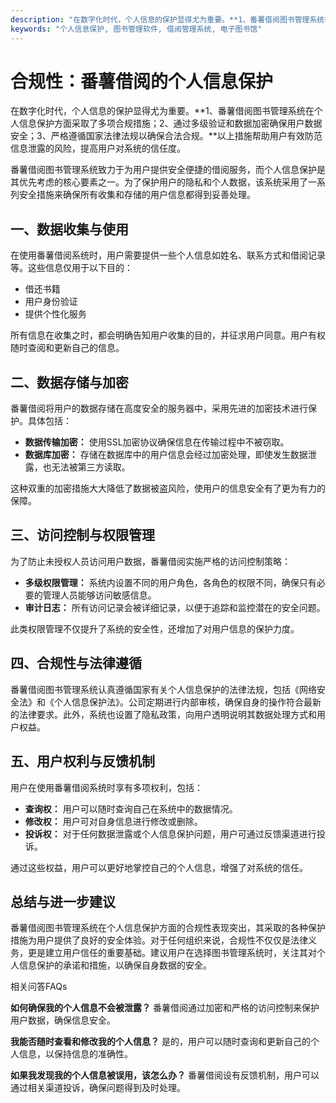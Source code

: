 ```yaml
---
description: "在数字化时代，个人信息的保护显得尤为重要。**1、番薯借阅图书管理系统在个人信息保护方面采取了多项合规措施；2、通过多级验证和数据加密确保用户数据安全；3、严格遵循国家法律法规以确保合法合规。**以上措施帮助用户有效防范信息泄露的风险，提高用户对系统的信任度。"
keywords: "个人信息保护, 图书管理软件, 借阅管理系统, 电子图书馆"
---
```

# 合规性：番薯借阅的个人信息保护

在数字化时代，个人信息的保护显得尤为重要。**1、番薯借阅图书管理系统在个人信息保护方面采取了多项合规措施；2、通过多级验证和数据加密确保用户数据安全；3、严格遵循国家法律法规以确保合法合规。**以上措施帮助用户有效防范信息泄露的风险，提高用户对系统的信任度。

番薯借阅图书管理系统致力于为用户提供安全便捷的借阅服务，而个人信息保护是其优先考虑的核心要素之一。为了保护用户的隐私和个人数据，该系统采用了一系列安全措施来确保所有收集和存储的用户信息都得到妥善处理。

## **一、数据收集与使用**

在使用番薯借阅系统时，用户需要提供一些个人信息如姓名、联系方式和借阅记录等。这些信息仅用于以下目的：

- 借还书籍
- 用户身份验证
- 提供个性化服务

所有信息在收集之时，都会明确告知用户收集的目的，并征求用户同意。用户有权随时查阅和更新自己的信息。

## **二、数据存储与加密**

番薯借阅将用户的数据存储在高度安全的服务器中，采用先进的加密技术进行保护。具体包括：

- **数据传输加密：** 使用SSL加密协议确保信息在传输过程中不被窃取。
- **数据库加密：** 存储在数据库中的用户信息会经过加密处理，即使发生数据泄露，也无法被第三方读取。

这种双重的加密措施大大降低了数据被盗风险，使用户的信息安全有了更为有力的保障。

## **三、访问控制与权限管理**

为了防止未授权人员访问用户数据，番薯借阅实施严格的访问控制策略：

- **多级权限管理：** 系统内设置不同的用户角色，各角色的权限不同，确保只有必要的管理人员能够访问敏感信息。
- **审计日志：** 所有访问记录会被详细记录，以便于追踪和监控潜在的安全问题。

此类权限管理不仅提升了系统的安全性，还增加了对用户信息的保护力度。

## **四、合规性与法律遵循**

番薯借阅图书管理系统认真遵循国家有关个人信息保护的法律法规，包括《网络安全法》和《个人信息保护法》。公司定期进行内部审核，确保自身的操作符合最新的法律要求。此外，系统也设置了隐私政策，向用户透明说明其数据处理方式和用户权益。

## **五、用户权利与反馈机制**

用户在使用番薯借阅系统时享有多项权利，包括：

- **查询权：** 用户可以随时查询自己在系统中的数据情况。
- **修改权：** 用户可对自身信息进行修改或删除。
- **投诉权：** 对于任何数据泄露或个人信息保护问题，用户可通过反馈渠道进行投诉。

通过这些权益，用户可以更好地掌控自己的个人信息，增强了对系统的信任。

## **总结与进一步建议**

番薯借阅图书管理系统在个人信息保护方面的合规性表现突出，其采取的各种保护措施为用户提供了良好的安全体验。对于任何组织来说，合规性不仅仅是法律义务，更是建立用户信任的重要基础。建议用户在选择图书管理系统时，关注其对个人信息保护的承诺和措施，以确保自身数据的安全。

相关问答FAQs

**如何确保我的个人信息不会被泄露？** 番薯借阅通过加密和严格的访问控制来保护用户数据，确保信息安全。

**我能否随时查看和修改我的个人信息？** 是的，用户可以随时查询和更新自己的个人信息，以保持信息的准确性。

**如果我发现我的个人信息被误用，该怎么办？** 番薯借阅设有反馈机制，用户可以通过相关渠道投诉，确保问题得到及时处理。
